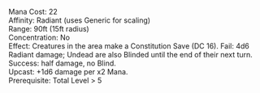Mana Cost: 22  
Affinity: Radiant (uses Generic for scaling)  
Range: 90ft (15ft radius)  
Concentration: No  
Effect: Creatures in the area make a Constitution Save (DC 16). Fail: 4d6 Radiant damage; Undead are also Blinded until the end of their next turn. Success: half damage, no Blind.  
Upcast: +1d6 damage per x2 Mana.  
Prerequisite: Total Level > 5